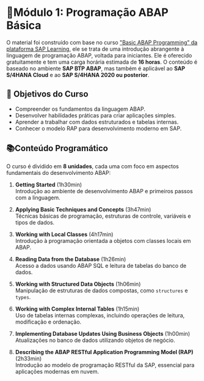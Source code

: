 # 🔹Módulo 1: Programação ABAP Básica

O material foi construído com base no curso ["Basic ABAP Programming" da plataforma SAP Learning](https://learning.sap.com/courses/basic-abap-programming), ele se trata de uma introdução abrangente à linguagem de programação ABAP, voltada para iniciantes. Ele é oferecido gratuitamente e tem uma carga horária estimada de **16 horas**. O conteúdo é baseado no ambiente **SAP BTP ABAP**, mas também é aplicável ao **SAP S/4HANA Cloud** e ao **SAP S/4HANA 2020 ou posterior**.

## 🎯 **Objetivos do Curso**
- Compreender os fundamentos da linguagem ABAP.
- Desenvolver habilidades práticas para criar aplicações simples.
- Aprender a trabalhar com dados estruturados e tabelas internas.
- Conhecer o modelo RAP para desenvolvimento moderno em SAP.

## 📚Conteúdo Programático

O curso é dividido em **8 unidades**, cada uma com foco em aspectos fundamentais do desenvolvimento ABAP:

1. **Getting Started** (1h30min)  
   Introdução ao ambiente de desenvolvimento ABAP e primeiros passos com a linguagem.

2. **Applying Basic Techniques and Concepts** (3h47min)  
   Técnicas básicas de programação, estruturas de controle, variáveis e tipos de dados.

3. **Working with Local Classes** (4h17min)  
   Introdução à programação orientada a objetos com classes locais em ABAP.

4. **Reading Data from the Database** (1h26min)  
   Acesso a dados usando ABAP SQL e leitura de tabelas do banco de dados.

5. **Working with Structured Data Objects** (1h06min)  
   Manipulação de estruturas de dados compostas, como `structures` e `types`.

6. **Working with Complex Internal Tables** (1h15min)  
   Uso de tabelas internas complexas, incluindo operações de leitura, modificação e ordenação.

7. **Implementing Database Updates Using Business Objects** (1h00min)  
   Atualizações no banco de dados utilizando objetos de negócio.

8. **Describing the ABAP RESTful Application Programming Model (RAP)** (2h33min)  
   Introdução ao modelo de programação RESTful da SAP, essencial para aplicações modernas em nuvem.
